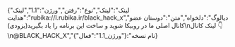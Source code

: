 {"لینک":"لینک","نوع":"رفتن","ورژن":"1.1","لینک هدایت":"rubika://l.rubika.ir/black_hack_x","دیالوگ":"دلخواه","متن":"دوستان عضو کانال اصلی ما در روبیکا شوید و ساخت این برنامه را یاد بگیرید(بزودی)\nلینک کانال 👇\n@BLACK_HACK_X","نام نسخه":{"ورژن_1.1":"فعال"}}
